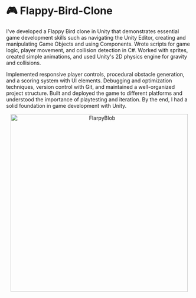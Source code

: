 # 🎮 Flappy-Bird-Clone
I've developed a Flappy Bird clone in Unity that demonstrates essential game development skills such as navigating the Unity Editor, creating and manipulating Game Objects and using Components. Wrote scripts for game logic, player movement, and collision detection in C#. Worked with sprites, created simple animations, and used Unity's 2D physics engine for gravity and collisions.

Implemented responsive player controls, procedural obstacle generation, and a scoring system with UI elements. Debugging and optimization techniques, version control with Git, and maintained a well-organized project structure. Built and deployed the game to different platforms and understood the importance of playtesting and iteration. By the end, I had a solid foundation in game development with Unity.

<p align="center">
  <img width="480" alt="FlarpyBlob" src="https://github.com/LazarShockX/Flappy-Bird-Clone/assets/119409854/38cc9f77-1b40-4569-9015-b35e979255c5">
</p>

